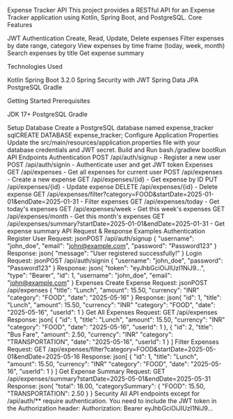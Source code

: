 Expense Tracker API
This project provides a RESTful API for an Expense Tracker application using Kotlin, Spring Boot, and PostgreSQL.
Core Features

JWT Authentication
Create, Read, Update, Delete expenses
Filter expenses by date range, category
View expenses by time frame (today, week, month)
Search expenses by title
Get expense summary

Technologies Used

Kotlin
Spring Boot 3.2.0
Spring Security with JWT
Spring Data JPA
PostgreSQL
Gradle

Getting Started
Prerequisites

JDK 17+
PostgreSQL
Gradle

Setup Database
Create a PostgreSQL database named expense_tracker
sqlCREATE DATABASE expense_tracker;
Configure Application Properties
Update the src/main/resources/application.properties file with your database credentials and JWT secret.
Build and Run
bash./gradlew bootRun
API Endpoints
Authentication
POST /api/auth/signup - Register a new user
POST /api/auth/signin - Authenticate user and get JWT token
Expenses
GET /api/expenses - Get all expenses for current user
POST /api/expenses - Create a new expense
GET /api/expenses/{id} - Get expense by ID
PUT /api/expenses/{id} - Update expense
DELETE /api/expenses/{id} - Delete expense
GET /api/expenses/filter?category=FOOD&startDate=2025-01-01&endDate=2025-01-31 - Filter expenses
GET /api/expenses/today - Get today's expenses
GET /api/expenses/week - Get this week's expenses
GET /api/expenses/month - Get this month's expenses
GET /api/expenses/summary?startDate=2025-01-01&endDate=2025-01-31 - Get expense summary
API Request & Response Examples
Authentication
Register User
Request:
jsonPOST /api/auth/signup
{
"username": "john_doe",
"email": "john@example.com",
"password": "Password123"
}
Response:
json{
"message": "User registered successfully!"
}
Login
Request:
jsonPOST /api/auth/signin
{
"username": "john_doe",
"password": "Password123"
}
Response:
json{
"token": "eyJhbGciOiJIUzI1NiJ9...",
"type": "Bearer",
"id": 1,
"username": "john_doe",
"email": "john@example.com"
}
Expenses
Create Expense
Request:
jsonPOST /api/expenses
{
"title": "Lunch",
"amount": 15.50,
"currency": "INR"
"category": "FOOD",
"date": "2025-05-16"
}
Response:
json{
"id": 1,
"title": "Lunch",
"amount": 15.50,
"currency": "INR"
"category": "FOOD",
"date": "2025-05-16",
"userId": 1
}
Get All Expenses
Request:
GET /api/expenses
Response:
json[
{
"id": 1,
"title": "Lunch",
"amount": 15.50,
"currency": "INR"
"category": "FOOD",
"date": "2025-05-16",
"userId": 1
},
{
"id": 2,
"title": "Bus Fare",
"amount": 2.50,
"currency": "INR"
"category": "TRANSPORTATION",
"date": "2025-05-16",
"userId": 1
}
]
Filter Expenses
Request:
GET /api/expenses/filter?category=FOOD&startDate=2025-05-01&endDate=2025-05-16
Response:
json[
{
"id": 1,
"title": "Lunch",
"amount": 15.50,
"currency": "INR"
"category": "FOOD",
"date": "2025-05-16",
"userId": 1
}
]
Get Expense Summary
Request:
GET /api/expenses/summary?startDate=2025-05-01&endDate=2025-05-31
Response:
json{
"total": 18.00,
"categorySummary": {
"FOOD": 15.50,
"TRANSPORTATION": 2.50
}
}
Security
All API endpoints except for /api/auth/** require authentication.
You need to include the JWT token in the Authorization header:
Authorization: Bearer eyJhbGciOiJIUzI1NiJ9...